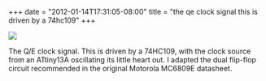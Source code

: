 ﻿+++
date = "2012-01-14T17:31:05-08:00"
title = "the qe clock signal this is driven by a 74hc109"
+++

 ![](/tumblr_files/tumblr_lxtf8xzLpA1qly645o1_1280.jpg)  

The Q/E clock signal. This is driven by a 74HC109, with the clock source from
an ATtiny13A oscillating its little heart out. I adapted the dual flip-flop
circuit recommended in the original Motorola MC6809E datasheet.

